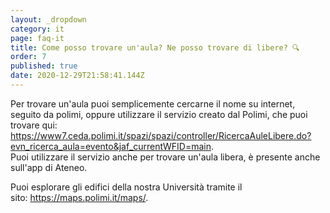 ```yaml
---
layout: _dropdown
category: it
page: faq-it
title: Come posso trovare un'aula? Ne posso trovare di libere? 🔍
order: 7
published: true
date: 2020-12-29T21:58:41.144Z
---
```

Per trovare un'aula puoi semplicemente cercarne il nome su internet, seguito da polimi, oppure utilizzare il servizio creato dal Polimi, che puoi trovare qui: <https://www7.ceda.polimi.it/spazi/spazi/controller/RicercaAuleLibere.do?evn_ricerca_aula=evento&jaf_currentWFID=main>. \
Puoi utilizzare il servizio anche per trovare un'aula libera, è presente anche sull'app di Ateneo.

Puoi esplorare gli edifici della nostra Università tramite il sito: <https://maps.polimi.it/maps/>.